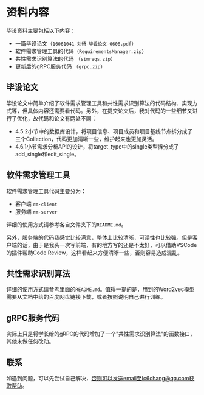 # 资料内容

毕设资料主要包括以下内容：

+ 一篇毕设论文（`16061041-刘畅-毕设论文-0608.pdf`）
+ 软件需求管理工具的代码（`RequirementsManager.zip`）
+ 共性需求识别算法的代码 （`simreqs.zip`）
+ 更新后的gRPC服务代码 （`grpc.zip`）

## 毕设论文

毕设论文中简单介绍了软件需求管理工具和共性需求识别算法的代码结构、实现方式等，但具体内容还需要看代码。另外，在提交论文后，我对代码的一些细节又进行了优化，故代码和论文有两处不同：

+ 4.5.2小节中的数据库设计，将项目信息、项目成员和项目基线节点拆分成了三个Collection，代码更加清晰一些，维护起来也更加灵活。
+ 4.6.1小节需求分析API的设计，将target_type中的single类型拆分成了add_single和edit_single。

## 软件需求管理工具

软件需求管理工具代码主要分为：

+ 客户端 `rm-client`
+ 服务端 `rm-server`

详细的使用方式请参考各自文件夹下的`README.md`。

另外，服务端的代码我感觉比较满意，整体上比较清晰，可读性也比较强。但是客户端的话，由于是我头一次写前端，有的地方写的还是不太好，可以借助VSCode的插件帮助Code Review，这样看起来方便清晰一些，否则容易造成混乱。

## 共性需求识别算法

详细的使用方式请参考里面的`README.md`。值得一提的是，用到的Word2vec模型需要从文档中给的百度网盘链接下载，或者按照说明自己进行训练。

## gRPC服务代码

实际上只是将学长给的gRPC的代码增加了一个"共性需求识别算法"的函数接口，其他未做任何改动。

## 联系

如遇到问题，可以先尝试自己解决，否则可以发送email至lc6chang@qq.com获取帮助。